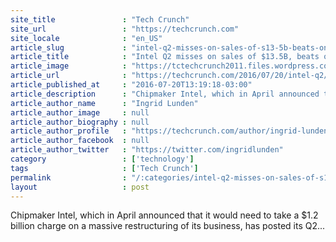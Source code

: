 ```yaml
---
site_title               : "Tech Crunch"
site_url                 : "https://techcrunch.com"
site_locale              : "en_US"
article_slug             : "intel-q2-misses-on-sales-of-s13-5b-beats-on-eps-of-s0-59-as-it-hunkers-on-with-restructuring"
article_title            : "Intel Q2 misses on sales of $13.5B, beats on EPS of $0.59 as it hunkers on with restructuring"
article_image            : "https://tctechcrunch2011.files.wordpress.com/2014/04/intel-earnings.jpg?w=764&h=400&crop=1"
article_url              : "https://techcrunch.com/2016/07/20/intel-q2/"
article_published_at     : "2016-07-20T13:19:18-03:00"
article_description      : "Chipmaker Intel, which in April announced that it would need to take a $1.2 billion charge on a massive restructuring of its business, has posted its Q2..."
article_author_name      : "Ingrid Lunden"
article_author_image     : null
article_author_biography : null
article_author_profile   : "https://techcrunch.com/author/ingrid-lunden/"
article_author_facebook  : null
article_author_twitter   : "https://twitter.com/ingridlunden"
category                 : ['technology']
tags                     : ['Tech Crunch']
permalink                : "/:categories/intel-q2-misses-on-sales-of-s13-5b-beats-on-eps-of-s0-59-as-it-hunkers-on-with-restructuring/"
layout                   : post
---
```


Chipmaker Intel, which in April announced that it would need to take a $1.2 billion charge on a massive restructuring of its business, has posted its Q2...
